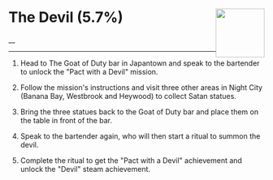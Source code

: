# The Devil (5.7%) <img style="float: right;" src="https://cdn.cloudflare.steamstatic.com/steamcommunity/public/images/apps/1091500/e63819b5dc0e127a2535e4fd76f726b1ba442afa.jpg" width="96" height="96">

__

---

1. Head to The Goat of Duty bar in Japantown and speak to the bartender to unlock the "Pact with a Devil" mission.

2. Follow the mission's instructions and visit three other areas in Night City (Banana Bay, Westbrook and Heywood) to collect Satan statues.

3. Bring the three statues back to the Goat of Duty bar and place them on the table in front of the bar.

4. Speak to the bartender again, who will then start a ritual to summon the devil.

5. Complete the ritual to get the "Pact with a Devil" achievement and unlock the "Devil" steam achievement.
